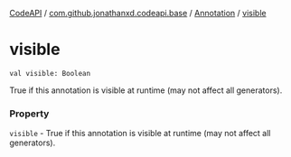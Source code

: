 [CodeAPI](../../index.md) / [com.github.jonathanxd.codeapi.base](../index.md) / [Annotation](index.md) / [visible](.)

# visible

`val visible: Boolean`

True if this annotation is visible at runtime (may not affect all generators).

### Property

`visible` - True if this annotation is visible at runtime (may not affect all generators).